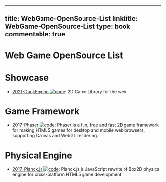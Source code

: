 
---
title: WebGame-OpenSource-List
linktitle: WebGame-OpenSource-List
type: book
commentable: true
---

# Web Game OpenSource List

# Showcase

- [2021-DuckEngine ![code](https://ng-tech.icu/assets/code.svg)](https://github.com/ksplatdev/DuckEngine): 2D Game Library for the web.

# Game Framework

- [2017-Phaser ![code](https://ng-tech.icu/assets/code.svg)](https://github.com/photonstorm/phaser): Phaser is a fun, free and fast 2D game framework for making HTML5 games for desktop and mobile web browsers, supporting Canvas and WebGL rendering.

# Physical Engine

- [2017-Planck.js ![code](https://ng-tech.icu/assets/code.svg)](https://github.com/shakiba/planck.js): Planck.js is JavaScript rewrite of Box2D physics engine for cross-platform HTML5 game development.

    